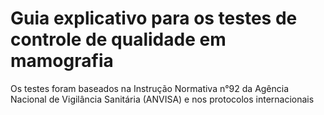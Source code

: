 # Guia explicativo para os testes de controle de qualidade em mamografia
Os testes foram baseados na Instrução Normativa n°92 da Agência Nacional de Vigilância Sanitária (ANVISA) e nos protocolos internacionais

